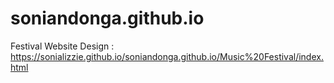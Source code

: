 # soniandonga.github.io
Festival Website Design :
https://sonializzie.github.io/soniandonga.github.io/Music%20Festival/index.html
